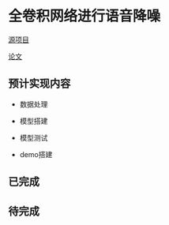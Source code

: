 # 全卷积网络进行语音降噪

[源项目](https://github.com/eesungkim/Speech_Enhancement_DNN_NMF)

[论文]()

## 预计实现内容

- 数据处理

- 模型搭建

- 模型测试

- demo搭建

## 已完成


## 待完成

